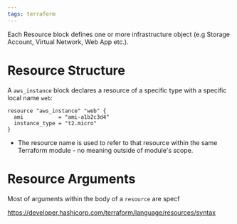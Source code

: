```yaml
---
tags: terraform
---
```


Each Resource block defines one or more infrastructure object (e.g Storage Account, Virtual Network, Web App etc.).

# Resource Structure

A `aws_instance` block declares a resource of a specific type with a specific local name `web`:

```
resource "aws_instance" "web" {
  ami           = "ami-a1b2c3d4"
  instance_type = "t2.micro"
}
```

-   The resource name is used to refer to that resource within the same Terraform module - no meaning outside of module's scope.

# Resource Arguments

Most of arguments within the body of a `resource` are specf

https://developer.hashicorp.com/terraform/language/resources/syntax
